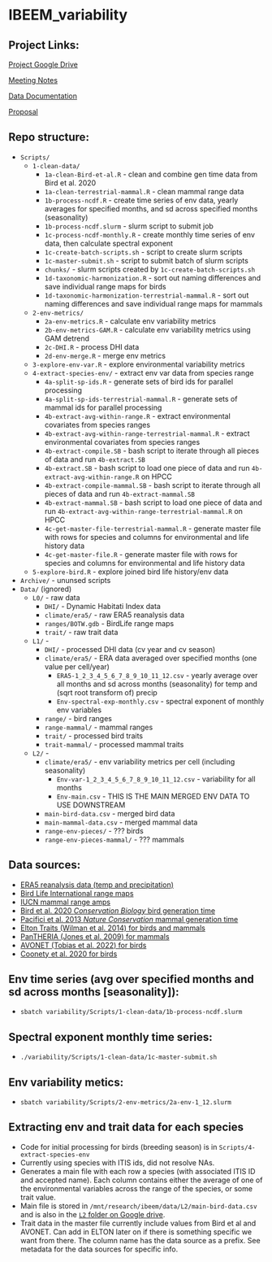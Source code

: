 # IBEEM_variability

## Project Links:

[Project Google Drive](https://drive.google.com/drive/u/1/folders/1hnJP1CRZQSph2M2cIhCEwvujxFOhfM0k)

[Meeting Notes](https://docs.google.com/document/d/1ix5mSCbO7rRCj2juQN04UeabejayMgcYT0-yo08uSZ0/edit)

[Data Documentation](https://docs.google.com/document/d/13Hn0klwabOQzdfCg1W-FIF00j1t_YgT40v-99Fhkt3Y/edit)

[Proposal](https://drive.google.com/file/d/1K0jelDSM3ZlyHDlNI3SRYAbzlrS0hpiU/view?usp=share_link)


## Repo structure:
* `Scripts/`
  * `1-clean-data/`
    * `1a-clean-Bird-et-al.R` - clean and combine gen time data from Bird et al. 2020
    * `1a-clean-terrestrial-mammal.R` - clean mammal range data 
    * `1b-process-ncdf.R` - create time series of env data, yearly averages for specified months, and sd across specified months (seasonality)
    * `1b-process-ncdf.slurm` - slurm script to submit job
    * `1c-process-ncdf-monthly.R` - create monthly time series of env data, then calculate spectral exponent
    * `1c-create-batch-scripts.sh` - script to create slurm scripts
    * `1c-master-submit.sh` - script to submit batch of slurm scripts
    * `chunks/` - slurm scripts created by `1c-create-batch-scripts.sh`
    * `1d-taxonomic-harmonization.R` - sort out naming differences and save individual range maps for birds
    * `1d-taxonomic-harmonization-terrestrial-mammal.R` - sort out naming differences and save individual range maps for mammals
  * `2-env-metrics/`
    * `2a-env-metrics.R` - calculate env variability metrics
    * `2b-env-metrics-GAM.R` - calculate env variability metrics using GAM detrend
    * `2c-DHI.R` - process DHI data
    * `2d-env-merge.R` - merge env metrics
  * `3-explore-env-var.R` - explore environmental variability metrics
  * `4-extract-species-env/` - extract env var data from species range
    * `4a-split-sp-ids.R` - generate sets of bird ids for parallel processing
    * `4a-split-sp-ids-terrestrial-mammal.R` - generate sets of mammal ids for parallel processing
    * `4b-extract-avg-within-range.R` - extract environmental covariates from species ranges
    * `4b-extract-avg-within-range-terrestrial-mammal.R` - extract environmental covariates from species ranges
    * `4b-extract-compile.SB` - bash script to iterate through all pieces of data and run `4b-extract.SB`
    * `4b-extract.SB` - bash script to load one piece of data and run `4b-extract-avg-within-range.R` on HPCC
    * `4b-extract-compile-mammal.SB` - bash script to iterate through all pieces of data and run `4b-extract-mammal.SB`
    * `4b-extract-mammal.SB` - bash script to load one piece of data and run `4b-extract-avg-within-range-terrestrial-mammal.R` on HPCC
    * `4c-get-master-file-terrestrial-mammal.R` - generate master file with rows for species and columns for environmental and life history data
    * `4c-get-master-file.R` - generate master file with rows for species and columns for environmental and life history data
  * `5-explore-bird.R` - explore joined bird life history/env data
* `Archive/` - ununsed scripts  
* `Data/` (ignored)
  * `L0/` - raw data
    * `DHI/` - Dynamic Habitati Index data
    * `climate/era5/` - raw ERA5 reanalysis data
    * `ranges/BOTW.gdb` - BirdLife range maps
    * `trait/` - raw trait data
  * `L1/` - 
    * `DHI/` - processed DHI data (cv year and cv season)
    * `climate/era5/` - ERA data averaged over specified months (one value per cell/year)
      * `ERA5-1_2_3_4_5_6_7_8_9_10_11_12.csv` - yearly average over all months and sd across months (seasonality) for temp and (sqrt root transform of) precip
      * `Env-spectral-exp-monthly.csv` - spectral exponent of monthly env variables
    * `range/` - bird ranges
    * `range-mammal/` - mammal ranges
    * `trait/` - processed bird traits
    * `trait-mammal/` - processed mammal traits
  * `L2/` - 
    * `climate/era5/` - env variability metrics per cell (including seasonality)
      * `Env-var-1_2_3_4_5_6_7_8_9_10_11_12.csv` - variability for all months
      * `Env-main.csv` - THIS IS THE MAIN MERGED ENV DATA TO USE DOWNSTREAM
    * `main-bird-data.csv` - merged bird data
    * `main-mammal-data.csv` - merged mammal data
    * `range-env-pieces/` - ??? birds
    * `range-env-pieces-mammal/` - ??? mammals

## Data sources:
* [ERA5 reanalysis data (temp and precipitation)](https://rda.ucar.edu/datasets/ds633.1/)
* [Bird Life International range maps](http://datazone.birdlife.org/species/requestdis)
* [IUCN mammal range amps](https://www.iucnredlist.org/resources/spatial-data-download)
* [Bird et al. 2020 *Conservation Biology* bird generation time](https://conbio.onlinelibrary.wiley.com/doi/10.1111/cobi.13486)
* [Pacifici et al. 2013 *Nature Conservation* mammal generation time](https://natureconservation.pensoft.net/article/1343/download/pdf/)
* [Elton Traits (Wilman et al. 2014) for birds and mammals](https://esajournals.onlinelibrary.wiley.com/doi/10.1890/13-1917.1)
* [PanTHERIA (Jones et al. 2009) for mammals](https://esajournals.onlinelibrary.wiley.com/doi/abs/10.1890/08-1494.1)
* [AVONET (Tobias et al. 2022) for birds](https://onlinelibrary.wiley.com/doi/full/10.1111/ele.13898)
* [Coonety et al. 2020 for birds](https://www.nature.com/articles/s41467-020-16257-x)

## Env time series (avg over specified months and sd across months [seasonality]):
* `sbatch variability/Scripts/1-clean-data/1b-process-ncdf.slurm`

## Spectral exponent monthly time series:
* `./variability/Scripts/1-clean-data/1c-master-submit.sh`

## Env variability metics:
* `sbatch variability/Scripts/2-env-metrics/2a-env-1_12.slurm`

## Extracting env and trait data for each species
+ Code for initial processing for birds (breeding season) is in `Scripts/4-extract-species-env`
+ Currently using species with ITIS ids, did not resolve NAs. 
+ Generates a main file with each row a species (with associated ITIS ID and accepted name). Each column contains either the average of one of the environmental variables across the range of the species, or some trait value. 
+ Main file is stored in `/mnt/research/ibeem/data/L2/main-bird-data.csv` and is also in the [`L2` folder on Google drive](https://drive.google.com/drive/folders/1c4dF8AEgOf7zvVUd5GTUT7vzj5hoLuGj). 
+ Trait data in the master file currently include values from Bird et al and AVONET. Can add in ELTON later on if there is something specific we want from there. The column name has the data source as a prefix. See metadata for the data sources for specific info.

